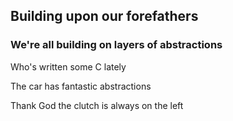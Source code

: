 ## Building upon our forefathers

### We're all building on layers of abstractions

<p class="fragment ptm" data-fragment-index="1">Who's written some C lately</p>

<p class="fragment ptm" data-fragment-index="2">The car has fantastic abstractions</p>
<p class="fragment" data-fragment-index="2">Thank God the clutch is always on the left</p>
